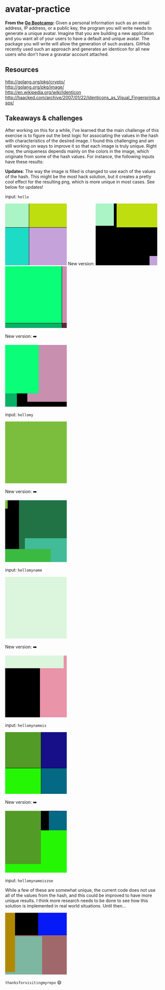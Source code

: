 # avatar-practice
**From the [Go Bootcamp](https://github.com/GoBootcamp/avatarme):** Given a personal information such as an email address, IP address, or a public key, the program you will write needs to generate a unique avatar. Imagine that you are building a new application and you want all of your users to have a default and unique avatar. The package you will write will allow the generation of such avatars. GitHub recently used such an approach and generates an identicon for all new users who don't have a gravatar account attached.

## Resources
http://golang.org/pkg/crypto/ <br>
http://golang.org/pkg/image/ <br>
http://en.wikipedia.org/wiki/Identicon <br>
http://haacked.com/archive/2007/01/22/Identicons_as_Visual_Fingerprints.aspx/

## Takeaways & challenges

After working on this for a while, I've learned that the main challenge of this exercise is to figure out the best logic for associating the values in the hash with characteristics of the desired image. I found this challenging and am still working on ways to improve it so that each image is truly unique. Right now, the uniqueness depends mainly on the colors in the image, which originate from some of the hash values. For instance, the following inputs have these results:

**Updates**: The way the image is filled is changed to use each of the values of the hash. This might be the most hack solution, but it creates a pretty cool effect for the resulting png, which is more unique in most cases. See below for updates!

input: `hello` <br>

<div>
    <img src="./samples/hello.png" alt="hello" height="200px" width="200px"> New version: <img src="./samples/hello2.png" alt="hello2" height="200px" width="200px">
</div>

<img src="./samples/hellomy.png" alt="hellomy" height="200px" width="200px">

New version: :arrow_right:

<img src="./samples/hellomy2.png" alt="hellomy2" height="200px" width="200px">

input: `hellomy` <br>

<img src="./samples/hellomyname.png" alt="hellomyname" height="200px" width="200px">

New version: :arrow_right:

<img src="./samples/hellomyname2.png" alt="hellomyname2" height="200px" width="200px">


input: `hellomyname` <br>

<img src="./samples/hellomynameis.png" alt="hellomynameis" height="200px" width="200px">

New version: :arrow_right:

<img src="./samples/hellomynameis2.png" alt="hellomynameis2" height="200px" width="200px">

input: `hellomynameis` <br>

<img src="./samples/hellomynameiszoe.png" alt="hellomynameiszoe" height="200px" width="200px">

New version: :arrow_right:

<img src="./samples/hellomynameiszoe2.png" alt="hellomynameiszoe2" height="200px" width="200px">


input: `hellomynameiszoe` <br>

While a few of these are somewhat unique, the current code does not use all of the values from the hash, and this could be improved to have more unique results. I think more research needs to be done to see how this solution is implemented in real world situations. Until then...

<img src="./samples/thanksforvisitingmyrepo2.png" alt="thanksforvisitingmyrepo" height="200px" width="200px">

` thanksforvisitingmyrepo ` :smile: